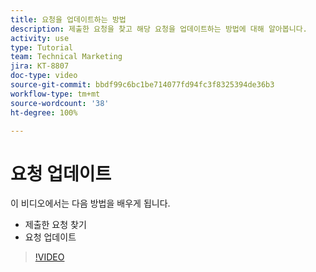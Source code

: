 ```yaml
---
title: 요청을 업데이트하는 방법
description: 제출한 요청을 찾고 해당 요청을 업데이트하는 방법에 대해 알아봅니다.
activity: use
type: Tutorial
team: Technical Marketing
jira: KT-8807
doc-type: video
source-git-commit: bbdf99c6bc1be714077fd94fc3f8325394de36b3
workflow-type: tm+mt
source-wordcount: '38'
ht-degree: 100%

---
```


# 요청 업데이트

이 비디오에서는 다음 방법을 배우게 됩니다.

* 제출한 요청 찾기
* 요청 업데이트

>[!VIDEO](https://video.tv.adobe.com/v/3422300/?quality=12&learn=on&enablevpops=1&captions=kor)

<!--
Guide
Update a work request
-->